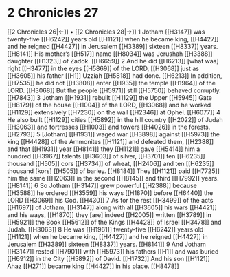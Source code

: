 # 2 Chronicles 27
[[2 Chronicles 26|←]] • [[2 Chronicles 28|→]]
1 Jotham [[H3147]] was twenty-five [[H6242]] years old [[H1121]] when he became king, [[H4427]] and he reigned [[H4427]] in Jerusalem [[H3389]] sixteen [[H8337]] years. [[H8141]] His mother’s [[H517]] name [[H8034]] was Jerushah [[H3388]] daughter [[H1323]] of Zadok. [[H6659]] 
2 And he did [[H6213]] [what was] right [[H3477]] in the eyes [[H5869]] of the LORD, [[H3068]] just as [[H3605]] his father [[H1]] Uzziah [[H5818]] had done. [[H6213]] In addition, [[H7535]] he did not [[H3808]] enter [[H935]] the temple [[H1964]] of the LORD. [[H3068]] But the people [[H5971]] still [[H5750]] behaved corruptly. [[H7843]] 
3 Jotham [[H1931]] rebuilt [[H1129]] the Upper [[H5945]] Gate [[H8179]] of the house [[H1004]] of the LORD, [[H3068]] and he worked [[H1129]] extensively [[H7230]] on the wall [[H2346]] at Ophel. [[H6077]] 
4 He also built [[H1129]] cities [[H5892]] in the hill country [[H2022]] of Judah [[H3063]] and fortresses [[H1003]] and towers [[H4026]] in the forests. [[H2793]] 
5 [Jotham] [[H1931]] waged war [[H3898]] against [[H5973]] the king [[H4428]] of the Ammonites [[H1121]] and defeated them, [[H2388]] and that [[H1931]] year [[H8141]] they [[H1121]] gave [[H5414]] him  a hundred [[H3967]] talents [[H3603]] of silver, [[H3701]] ten [[H6235]] thousand [[H505]] cors [[H3734]] of wheat, [[H2406]] and ten [[H6235]] thousand [kors] [[H505]] of barley. [[H8184]] They [[H1121]] paid [[H7725]] him  the same [[H2063]] in the second [[H8145]] and third [[H7992]] years. [[H8141]] 
6 So Jotham [[H3147]] grew powerful [[H2388]] because [[H3588]] he ordered [[H3559]] his ways [[H1870]] before [[H6440]] the LORD [[H3069]] his God. [[H430]] 
7 As for the rest [[H3499]] of the acts [[H1697]] of Jotham, [[H3147]] along with all [[H3605]] his wars [[H4421]] and his ways, [[H1870]] they [are] indeed [[H2005]] written [[H3789]] in [[H5921]] the Book [[H5612]] of the Kings [[H4428]] of Israel [[H3478]] and Judah. [[H3063]] 
8 He was [[H1961]] twenty-five [[H6242]] years old [[H1121]] when he became king, [[H4427]] and he reigned [[H4427]] in Jerusalem [[H3389]] sixteen [[H8337]] years. [[H8141]] 
9 And Jotham [[H3147]] rested [[H7901]] with [[H5973]] his fathers [[H1]] and was buried [[H6912]] in the City [[H5892]] of David. [[H1732]] And his son [[H1121]] Ahaz [[H271]] became king [[H4427]] in his place. [[H8478]] 
